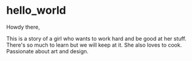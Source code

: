 # hello_world

Howdy there,

This is a story of a girl who wants to work hard and be good at her stuff. 
There's so much to learn but we will keep at it. She also loves to cook.
Passionate about art and design.
